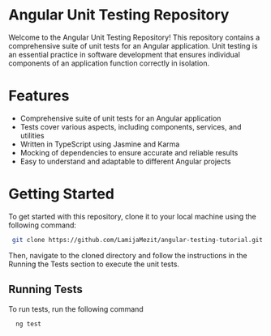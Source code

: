 # Angular Unit Testing Repository

Welcome to the Angular Unit Testing Repository! This repository contains a comprehensive suite of unit tests for an Angular application. Unit testing is an essential practice in software development that ensures individual components of an application function correctly in isolation.


 # Features
- Comprehensive suite of unit tests for an Angular application
- Tests cover various aspects, including components, services, and utilities
- Written in TypeScript using Jasmine and Karma
- Mocking of dependencies to ensure accurate and reliable results
- Easy to understand and adaptable to different Angular projects


 # Getting Started
To get started with this repository, clone it to your local machine using the following command:
 ```bash
  git clone https://github.com/LamijaMezit/angular-testing-tutorial.git
```
Then, navigate to the cloned directory and follow the instructions in the Running the Tests section to execute the unit tests.

## Running Tests

To run tests, run the following command

```bash
  ng test
```
